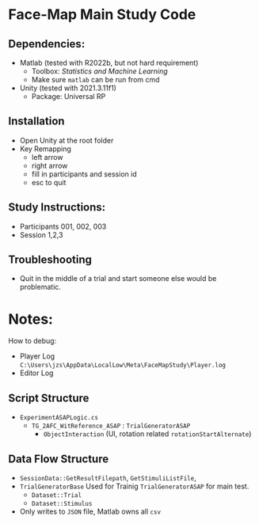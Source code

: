 # Face-Map Main Study Code

## Dependencies:
* Matlab (tested with R2022b, but not hard requirement)
    * Toolbox: _Statistics and Machine Learning_
    * Make sure `matlab` can be run from cmd
* Unity (tested with 2021.3.11f1)
    * Package: Universal RP

## Installation
* Open Unity at the root folder
* Key Remapping
    * left arrow
    * right arrow
    * fill in participants and session id
    * esc to quit
## Study Instructions:
* Participants 001, 002, 003
* Session 1,2,3
## Troubleshooting
* Quit in the middle of a trial and start someone else would be problematic.


# Notes:
How to debug: 
* Player Log `C:\Users\jzs\AppData\LocalLow\Meta\FaceMapStudy\Player.log`
* Editor Log

## Script Structure
* `ExperimentASAPLogic.cs`
    * `TG_2AFC_WitReference_ASAP` : `TrialGeneratorASAP`
        * `ObjectInteraction` (UI, rotation related `rotationStartAlternate`)

## Data Flow Structure
* `SessionData::GetResultFilepath`, `GetStimuliListFile`,
* `TrialGeneratorBase` Used for Trainig `TrialGeneratorASAP` for main test.
    * `Dataset::Trial`
    * `Dataset::Stimulus`
* Only writes to `JSON` file, Matlab owns all `csv`